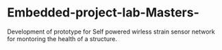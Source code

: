 # Embedded-project-lab-Masters-

Development of prototype for Self powered wirless strain sensor network for montoring the health of a structure.
